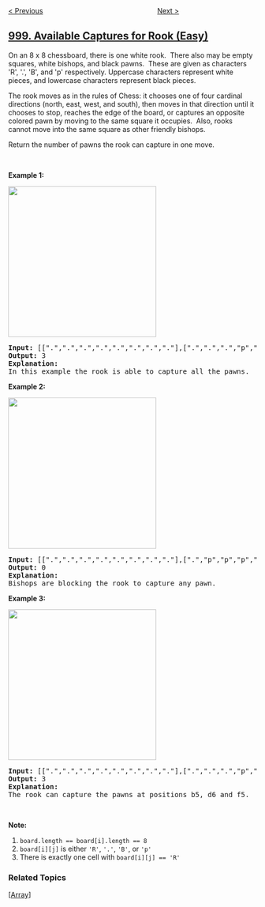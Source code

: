 <!--|This file generated by command(leetcode description); DO NOT EDIT.    |-->
<!--+----------------------------------------------------------------------+-->
<!--|@author    openset <openset.wang@gmail.com>                           |-->
<!--|@link      https://github.com/openset                                 |-->
<!--|@home      https://github.com/openset/leetcode                        |-->
<!--+----------------------------------------------------------------------+-->

[< Previous](https://github.com/openset/leetcode/tree/master/problems/maximum-binary-tree-ii "Maximum Binary Tree II")
　　　　　　　　　　　　　　　　
[Next >](https://github.com/openset/leetcode/tree/master/problems/minimum-cost-to-merge-stones "Minimum Cost to Merge Stones")

## [999. Available Captures for Rook (Easy)](https://leetcode.com/problems/available-captures-for-rook "车的可用捕获量")

<p>On an 8 x 8 chessboard, there is one white rook.&nbsp; There also may be empty squares, white bishops, and black pawns.&nbsp; These are given as characters &#39;R&#39;, &#39;.&#39;, &#39;B&#39;, and &#39;p&#39; respectively. Uppercase characters represent white pieces, and lowercase characters represent black pieces.</p>

<p>The rook moves as in the rules of Chess: it chooses one of four cardinal directions (north, east, west, and south), then moves in that direction until it chooses to stop, reaches the edge of the board, or captures an opposite colored pawn by moving to the same square it occupies.&nbsp; Also, rooks cannot move into the same square as other friendly bishops.</p>

<p>Return the number of pawns the rook can capture in one move.</p>

<p>&nbsp;</p>

<p><strong>Example 1:</strong></p>

<p><img alt="" src="https://assets.leetcode.com/uploads/2019/02/20/1253_example_1_improved.PNG" style="width: 300px; height: 305px;" /></p>

<pre>
<strong>Input: </strong><span id="example-input-1-1">[[&quot;.&quot;,&quot;.&quot;,&quot;.&quot;,&quot;.&quot;,&quot;.&quot;,&quot;.&quot;,&quot;.&quot;,&quot;.&quot;],[&quot;.&quot;,&quot;.&quot;,&quot;.&quot;,&quot;p&quot;,&quot;.&quot;,&quot;.&quot;,&quot;.&quot;,&quot;.&quot;],[&quot;.&quot;,&quot;.&quot;,&quot;.&quot;,&quot;R&quot;,&quot;.&quot;,&quot;.&quot;,&quot;.&quot;,&quot;p&quot;],[&quot;.&quot;,&quot;.&quot;,&quot;.&quot;,&quot;.&quot;,&quot;.&quot;,&quot;.&quot;,&quot;.&quot;,&quot;.&quot;],[&quot;.&quot;,&quot;.&quot;,&quot;.&quot;,&quot;.&quot;,&quot;.&quot;,&quot;.&quot;,&quot;.&quot;,&quot;.&quot;],[&quot;.&quot;,&quot;.&quot;,&quot;.&quot;,&quot;p&quot;,&quot;.&quot;,&quot;.&quot;,&quot;.&quot;,&quot;.&quot;],[&quot;.&quot;,&quot;.&quot;,&quot;.&quot;,&quot;.&quot;,&quot;.&quot;,&quot;.&quot;,&quot;.&quot;,&quot;.&quot;],[&quot;.&quot;,&quot;.&quot;,&quot;.&quot;,&quot;.&quot;,&quot;.&quot;,&quot;.&quot;,&quot;.&quot;,&quot;.&quot;]]</span>
<strong>Output: </strong><span id="example-output-1">3</span>
<strong>Explanation: </strong>
In this example the rook is able to capture all the pawns.
</pre>

<p><strong>Example 2:</strong></p>

<p><img alt="" src="https://assets.leetcode.com/uploads/2019/02/19/1253_example_2_improved.PNG" style="width: 300px; height: 306px;" /></p>

<pre>
<strong>Input: </strong><span id="example-input-2-1">[[&quot;.&quot;,&quot;.&quot;,&quot;.&quot;,&quot;.&quot;,&quot;.&quot;,&quot;.&quot;,&quot;.&quot;,&quot;.&quot;],[&quot;.&quot;,&quot;p&quot;,&quot;p&quot;,&quot;p&quot;,&quot;p&quot;,&quot;p&quot;,&quot;.&quot;,&quot;.&quot;],[&quot;.&quot;,&quot;p&quot;,&quot;p&quot;,&quot;B&quot;,&quot;p&quot;,&quot;p&quot;,&quot;.&quot;,&quot;.&quot;],[&quot;.&quot;,&quot;p&quot;,&quot;B&quot;,&quot;R&quot;,&quot;B&quot;,&quot;p&quot;,&quot;.&quot;,&quot;.&quot;],[&quot;.&quot;,&quot;p&quot;,&quot;p&quot;,&quot;B&quot;,&quot;p&quot;,&quot;p&quot;,&quot;.&quot;,&quot;.&quot;],[&quot;.&quot;,&quot;p&quot;,&quot;p&quot;,&quot;p&quot;,&quot;p&quot;,&quot;p&quot;,&quot;.&quot;,&quot;.&quot;],[&quot;.&quot;,&quot;.&quot;,&quot;.&quot;,&quot;.&quot;,&quot;.&quot;,&quot;.&quot;,&quot;.&quot;,&quot;.&quot;],[&quot;.&quot;,&quot;.&quot;,&quot;.&quot;,&quot;.&quot;,&quot;.&quot;,&quot;.&quot;,&quot;.&quot;,&quot;.&quot;]]</span>
<strong>Output: </strong><span id="example-output-2">0</span>
<strong>Explanation: </strong>
Bishops are blocking the rook to capture any pawn.
</pre>

<p><strong>Example 3:</strong></p>

<p><img alt="" src="https://assets.leetcode.com/uploads/2019/02/20/1253_example_3_improved.PNG" style="width: 300px; height: 305px;" /></p>

<pre>
<strong>Input: </strong><span id="example-input-3-1">[[&quot;.&quot;,&quot;.&quot;,&quot;.&quot;,&quot;.&quot;,&quot;.&quot;,&quot;.&quot;,&quot;.&quot;,&quot;.&quot;],[&quot;.&quot;,&quot;.&quot;,&quot;.&quot;,&quot;p&quot;,&quot;.&quot;,&quot;.&quot;,&quot;.&quot;,&quot;.&quot;],[&quot;.&quot;,&quot;.&quot;,&quot;.&quot;,&quot;p&quot;,&quot;.&quot;,&quot;.&quot;,&quot;.&quot;,&quot;.&quot;],[&quot;p&quot;,&quot;p&quot;,&quot;.&quot;,&quot;R&quot;,&quot;.&quot;,&quot;p&quot;,&quot;B&quot;,&quot;.&quot;],[&quot;.&quot;,&quot;.&quot;,&quot;.&quot;,&quot;.&quot;,&quot;.&quot;,&quot;.&quot;,&quot;.&quot;,&quot;.&quot;],[&quot;.&quot;,&quot;.&quot;,&quot;.&quot;,&quot;B&quot;,&quot;.&quot;,&quot;.&quot;,&quot;.&quot;,&quot;.&quot;],[&quot;.&quot;,&quot;.&quot;,&quot;.&quot;,&quot;p&quot;,&quot;.&quot;,&quot;.&quot;,&quot;.&quot;,&quot;.&quot;],[&quot;.&quot;,&quot;.&quot;,&quot;.&quot;,&quot;.&quot;,&quot;.&quot;,&quot;.&quot;,&quot;.&quot;,&quot;.&quot;]]</span>
<strong>Output: </strong><span id="example-output-3">3</span>
<strong>Explanation: </strong>
The rook can capture the pawns at positions b5, d6 and f5.
</pre>

<p>&nbsp;</p>

<p><strong>Note:</strong></p>

<ol>
	<li><code>board.length == board[i].length == 8</code></li>
	<li><code>board[i][j]</code> is either <code>&#39;R&#39;</code>, <code>&#39;.&#39;</code>, <code>&#39;B&#39;</code>, or&nbsp;<code>&#39;p&#39;</code></li>
	<li>There is exactly one cell with <code>board[i][j] == &#39;R&#39;</code></li>
</ol>

### Related Topics
  [[Array](https://github.com/openset/leetcode/tree/master/tag/array/README.md)]
